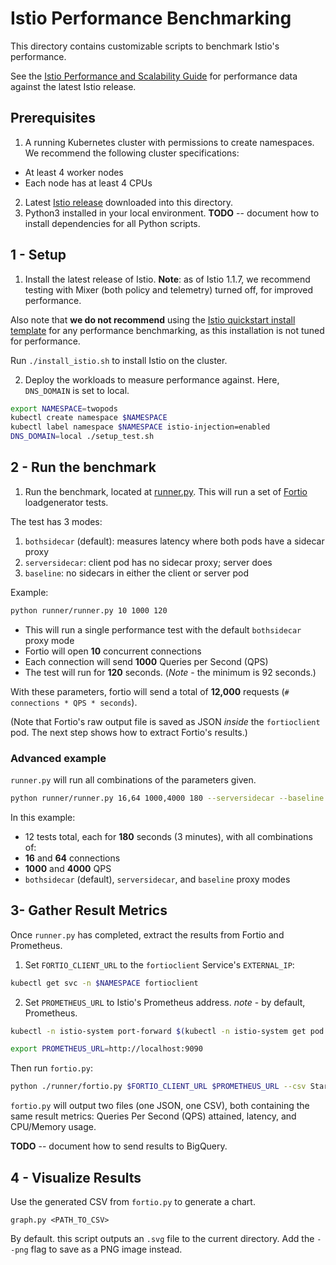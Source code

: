 # Istio Performance Benchmarking 

This directory contains customizable scripts to benchmark Istio's performance.

See the [Istio Performance and Scalability Guide](https://istio.io/docs/concepts/performance-and-scalability/) for performance data against the latest Istio release.  

## Prerequisites 

1. A running Kubernetes cluster with permissions to create namespaces. We recommend the following cluster specifications:

- At least 4 worker nodes
- Each node has at least 4 CPUs   

2. Latest [Istio release](https://github.com/istio/istio/releases) downloaded into this directory.  
3. Python3 installed in your local environment. **TODO** -- document how to install dependencies for all Python scripts. 

## 1 - Setup 

1. Install the latest release of Istio. **Note**: as of Istio 1.1.7, we recommend testing with Mixer (both policy and telemetry) turned off, for improved performance.

Also note that **we do not recommend** using the [Istio quickstart install template](https://istio.io/docs/setup/kubernetes/install/kubernetes/) for any performance benchmarking, as this installation is not tuned for performance. 

Run `./install_istio.sh` to install Istio on the cluster.


2. Deploy the workloads to measure performance against. Here, `DNS_DOMAIN` is set to local. 

```bash
export NAMESPACE=twopods
kubectl create namespace $NAMESPACE
kubectl label namespace $NAMESPACE istio-injection=enabled
DNS_DOMAIN=local ./setup_test.sh
```

## 2 - Run the benchmark

1. Run the benchmark, located at [runner.py](./runner/runner.py). This will run a set of [Fortio](http://fortio.org/) loadgenerator tests.

The test has 3 modes:

1) `bothsidecar` (default): measures latency where both pods have a sidecar proxy 
2) `serversidecar`: client pod has no sidecar proxy; server does 
3) `baseline`: no sidecars in either the client or server pod 

Example: 

```bash
python runner/runner.py 10 1000 120
```

- This will run a single performance test with the default `bothsidecar` proxy mode
- Fortio will open **10** concurrent connections
- Each connection will send **1000** Queries per Second (QPS)
- The test will run for **120** seconds. (*Note* - the minimum is 92 seconds.) 

With these parameters, fortio will send a total of **12,000** requests (`# connections * QPS * seconds`). 

(Note that Fortio's raw output file is saved as JSON *inside* the `fortioclient` pod. The next step shows how to extract Fortio's results.)

### Advanced example 

`runner.py` will run all combinations of the parameters given. 

```bash
python runner/runner.py 16,64 1000,4000 180 --serversidecar --baseline
```

In this example: 

- 12 tests total, each for **180** seconds (3 minutes), with all combinations of: 
- **16** and **64** connections 
- **1000** and **4000** QPS 
- `bothsidecar` (default), `serversidecar`, and `baseline` proxy modes 


## 3- Gather Result Metrics 

Once `runner.py` has completed, extract the results from Fortio and Prometheus. 

1. Set `FORTIO_CLIENT_URL` to the `fortioclient` Service's `EXTERNAL_IP`: 

```bash
kubectl get svc -n $NAMESPACE fortioclient
```

2. Set `PROMETHEUS_URL` to Istio's Prometheus address. *note* - by default, Prometheus. 

```bash
kubectl -n istio-system port-forward $(kubectl -n istio-system get pod -l app=prometheus -o jsonpath='{.items[0].metadata.name}') 9090:9090 & 

export PROMETHEUS_URL=http://localhost:9090 
```

Then run `fortio.py`: 

```bash 
python ./runner/fortio.py $FORTIO_CLIENT_URL $PROMETHEUS_URL --csv StartTime,ActualDuration,Labels,NumThreads,ActualQPS,p50,p90,p99,cpu_mili_avg_telemetry_mixer,cpu_mili_max_telemetry_mixer,mem_MB_max_telemetry_mixer,cpu_mili_avg_fortioserver_deployment_proxy,cpu_mili_max_fortioserver_deployment_proxy,mem_MB_max_fortioserver_deployment_proxy,cpu_mili_avg_ingressgateway_proxy,cpu_mili_max_ingressgateway_proxy,mem_MB_max_ingressgateway_proxy
```

`fortio.py` will output two files (one JSON, one CSV), both containing the same result metrics: Queries Per Second (QPS) attained, latency, and CPU/Memory usage. 

**TODO** -- document how to send results to BigQuery. 


## 4 - Visualize Results

Use the generated CSV from `fortio.py` to generate a chart. 

`graph.py <PATH_TO_CSV>`  

By default. this script outputs an `.svg` file to the current directory. Add the `--png` flag to save as a PNG image instead. 



